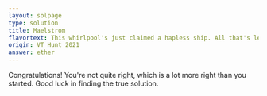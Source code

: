 ```yaml
---
layout: solpage
type: solution
title: Maelstrom
flavortext: This whirlpool's just claimed a hapless ship. All that's left are a few bits and pieces tangled in the rigging, making circuits 'round the center.
origin: VT Hunt 2021
answer: ether
---
```


Congratulations! You're not quite right, which is a lot more right than you started. Good luck in finding the true solution.